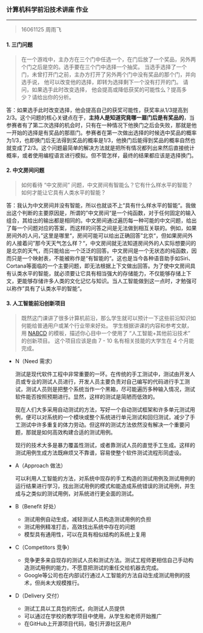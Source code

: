 ### 计算机科学前沿技术讲座 作业

---

> 16061125 周雨飞

#### 1. 三门问题

> 在一个游戏中，主办方在三个门中任选一个，在门后放了一个奖品，另外两个门之后是空的。选手要在三个门中选择一个抽奖。 当选手选择了一个门，未曾打开门之前，主办方打开了另外两个门中没有奖品的那个门，并向选手说， 他可以改变他的选择，即转为选择剩下一个没有打开的门。 请问，如果选手此时改变选择， 他会提高或降低获奖的可能性么？提高多少？请给出你的分析。

答：如果选手此时改变选择，他会提高自己的获奖可能性，获奖率从1/3提高到2/3。这个问题的核心关键点在于，**主持人是知道究竟哪一扇门后是有奖品的**，当参赛者有了第二次选择的机会时，只有在一种情况下他换门之后会失败，那就是他一开始的选择是有奖品的那扇门。参赛者在第一次做出选择的时候选中奖品的概率为1/3，也即换门后无法得到奖品的概率是1/3，他换门后能得到奖品的概率自然也就变成了2/3。这个问题最简单的解决方法就是把所有情况都列出来然后直接统计概率，或者使用编程语言进行模拟。但不管怎样，最终的结果都应该是选择换门。

#### 2. 中文房间问题

> 如何看待 “中文房间” 问题，中文房间有智能么？它有什么样水平的智能？如何才能让它具有人类水平的智能？

答：我认为中文房间并没有智能，所以也就谈不上“具有什么样水平的智能“。我做出这个判断的主要原因是，所谓的”中文房间“是一个纯函数，对于任何固定的输入组合，其给出的输出都是相同的。中文房间通过遍历每一种可能的中文问题，给出了每一个问题对应的答案，而这样的问答之间是无法做到相互关联的。例如，如果房间外的人问，”这里是哪里“，房间可能可以给出正确回答”北京“，但如果房间外的人接着问”那今天天气怎么样？“，中文房间就无法知道房间外的人实际想要问的是北京的天气，而只能给出一个泛泛的回答。中文房间是一个无状态的纯函数，因而只是一个映射表，不能被称作是“有智能的“。这也是当今各种语音助手如Siri、Cortana等面临的一个主要问题，即无法根据上下文做出回答。为了使中文房间具有认类水平的智能，就必须要让它具有相当强大的存储能力，不仅能够存储上下文，更能够存储许多人类的文化记忆与知识。当人工智能做到这一点时，才勉强可以称作”具有了认类水平的智能“。

#### 3. 人工智能前沿创新项目

> 既然这门课讲了很多计算机前沿，那么学生就可以预计一下这些前沿知识如何能给普通用户或某个行业带来好处。 学生根据讲课的内容和参考文献，用 [NABCD](https://www.cnblogs.com/xinz/archive/2010/12/01/1893323.html) 的模板，描述你心目中一个使用了 “人工智能+其他前沿技术” 的创新项目。 这个项目应该是由 7 - 10 名有相关技能的大学生在 4 个月能完成。 

- N（Need 需求）

  测试是现代软件工程中非常重要的一环。在传统的手工测试中，测试由开发人员或专业的测试人员进行，开发人员主要负责对自己编写的代码进行手工测试，测试人员则是把整个系统当作一个黑箱，尽可能遍历多种输入情况，测试软件能否按照预期进行。显然，这样的测试是简陋而低效的。

  现在人们大多采用自动测试的方法，写好一个自动测试框架和许多单元测试用例，便可以对系统的一个模块或整个系统进行单元测试和回归测试，减少了手工测试中许多重复的体力劳动。但这样的测试方法依然没有解决一个重要问题，那就是如何高效构建合适的测试用例。

  现行的技术大多是暴力覆盖性测试，或者靠测试人员的直觉手工生成。这样的测试用例生成方法既麻烦又不靠谱，容易使整个软件测试流程形同虚设。

- A（Approach 做法）

  可以利用人工智能的方法，对系统中现存的手工构造的测试用例及测试用例的运行结果进行学习，找出测试用例的模式和能造成系统错误的测试用例，并生成与之类似的测试用例，对系统进行更全面的测试。

- B（Benefit 好处）

  - 测试用例自动生成，减轻测试人员构造测试用例的负担
  - 测试用例精准打击，高效找出系统中存在的问题
  - 模型具有通用性，可以在具有相似结构的系统上复用

- C（Competitors 竞争）

  - 竞争更多来自现存的测试人员和测试方法。测试工程师更相信自己手动构造测试用例的能力，不愿意把测试的重任交给机器去完成。
  - Google等公司也在内部试行通过人工智能的方法自动生成测试用例的技术，但尚未大规模推行。

- D（Delivery 交付）

  - 测试工具以工具包的形式，向测试人员提供
  - 可以通过在学校的教学项目中使用，从学生和老师开始推广
  - 在GitHub上开源项目代码，吸引开源社区用户

